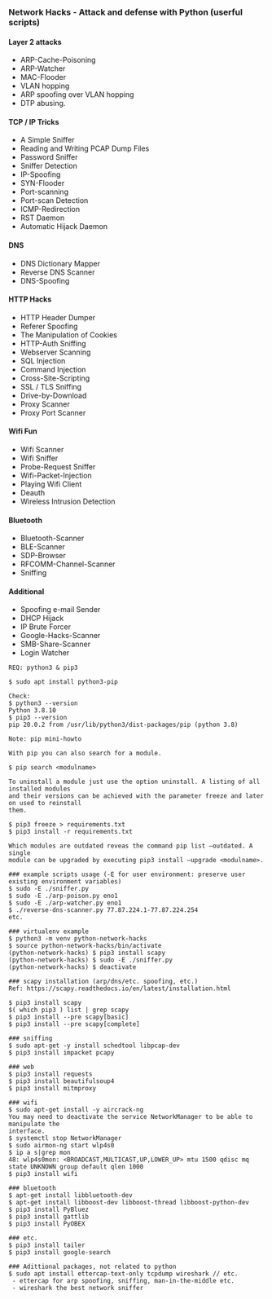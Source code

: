 ### Network Hacks - Attack and defense with Python (userful scripts)

#### Layer 2 attacks
- ARP-Cache-Poisoning  
- ARP-Watcher  
- MAC-Flooder  
- VLAN hopping  
- ARP spoofing over VLAN hopping 
- DTP abusing.

#### TCP / IP Tricks 
- A Simple Sniffer 
- Reading and Writing PCAP Dump Files
- Password Sniffer
- Sniffer Detection
- IP-Spoofing
- SYN-Flooder
- Port-scanning
- Port-scan Detection
- ICMP-Redirection
- RST Daemon
- Automatic Hijack Daemon

#### DNS
- DNS Dictionary Mapper
- Reverse DNS Scanner
- DNS-Spoofing

#### HTTP Hacks
- HTTP Header Dumper
- Referer Spoofing 
- The Manipulation of Cookies
- HTTP-Auth Sniffing 
- Webserver Scanning
- SQL Injection 
- Command Injection 
- Cross-Site-Scripting
- SSL / TLS Sniffing
- Drive-by-Download
- Proxy Scanner 
- Proxy Port Scanner

#### Wifi Fun
- Wifi Scanner
- Wifi Sniffer
- Probe-Request Sniffer  
- Wifi-Packet-Injection 
- Playing Wifi Client 
- Deauth 
- Wireless Intrusion Detection 

#### Bluetooth
- Bluetooth-Scanner
- BLE-Scanner 
- SDP-Browser 
- RFCOMM-Channel-Scanner
- Sniffing

#### Additional
- Spoofing e-mail Sender
- DHCP Hijack 
- IP Brute Forcer
- Google-Hacks-Scanner
- SMB-Share-Scanner
- Login Watcher

```
REQ: python3 & pip3

$ sudo apt install python3-pip

Check:
$ python3 --version
Python 3.8.10
$ pip3 --version
pip 20.0.2 from /usr/lib/python3/dist-packages/pip (python 3.8)

Note: pip mini-howto 

With pip you can also search for a module.

$ pip search <modulname>

To uninstall a module just use the option uninstall. A listing of all installed modules
and their versions can be achieved with the parameter freeze and later on used to reinstall
them.

$ pip3 freeze > requirements.txt
$ pip3 install -r requirements.txt

Which modules are outdated reveas the command pip list –outdated. A single
module can be upgraded by executing pip3 install –upgrade <modulname>.

### example scripts usage (-E for user environment: preserve user existing environment variables) 
$ sudo -E ./sniffer.py
$ sudo -E ./arp-poison.py eno1
$ sudo -E ./arp-watcher.py eno1
$ ./reverse-dns-scanner.py 77.87.224.1-77.87.224.254
etc.

### virtualenv example
$ python3 -m venv python-network-hacks
$ source python-network-hacks/bin/activate
(python-network-hacks) $ pip3 install scapy
(python-network-hacks) $ sudo -E ./sniffer.py
(python-network-hacks) $ deactivate

### scapy installation (arp/dns/etc. spoofing, etc.)
Ref: https://scapy.readthedocs.io/en/latest/installation.html

$ pip3 install scapy
$( which pip3 ) list | grep scapy
$ pip3 install --pre scapy[basic]
$ pip3 install --pre scapy[complete]

### sniffing 
$ sudo apt-get -y install schedtool libpcap-dev
$ pip3 install impacket pcapy

### web
$ pip3 install requests
$ pip3 install beautifulsoup4
$ pip3 install mitmproxy

### wifi 
$ sudo apt-get install -y aircrack-ng
You may need to deactivate the service NetworkManager to be able to manipulate the
interface.
$ systemctl stop NetworkManager
$ sudo airmon-ng start wlp4s0
$ ip a s|grep mon
48: wlp4s0mon: <BROADCAST,MULTICAST,UP,LOWER_UP> mtu 1500 qdisc mq state UNKNOWN group default qlen 1000
$ pip3 install wifi

### bluetooth
$ apt-get install libbluetooth-dev
$ apt-get install libboost-dev libboost-thread libboost-python-dev
$ pip3 install PyBluez
$ pip3 install gattlib
$ pip3 install PyOBEX

### etc.
$ pip3 install tailer
$ pip3 install google-search

### Adittional packages, not related to python
$ sudo apt install ettercap-text-only tcpdump wireshark // etc.
 - ettercap for arp spoofing, sniffing, man-in-the-middle etc.
 - wireshark the best network sniffer
```
